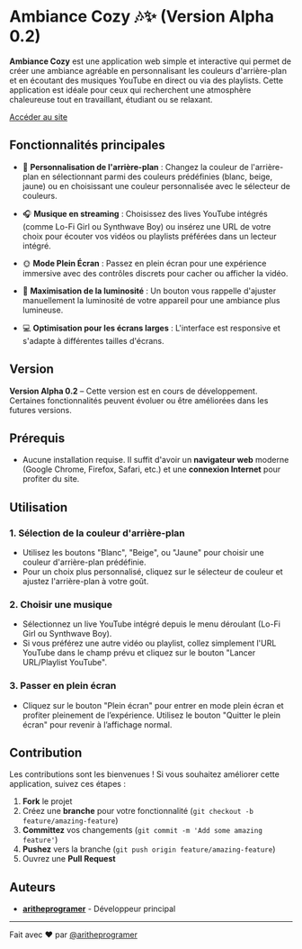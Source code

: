 # Ambiance Cozy 🎶✨ (Version Alpha 0.2)

**Ambiance Cozy** est une application web simple et interactive qui permet de créer une ambiance agréable en personnalisant les couleurs d'arrière-plan et en écoutant des musiques YouTube en direct ou via des playlists. Cette application est idéale pour ceux qui recherchent une atmosphère chaleureuse tout en travaillant, étudiant ou se relaxant.

[Accéder au site](https://aritheprogramer.github.io/Ambiance-Cozy/)

## Fonctionnalités principales

- 🎨 **Personnalisation de l'arrière-plan** : Changez la couleur de l'arrière-plan en sélectionnant parmi des couleurs prédéfinies (blanc, beige, jaune) ou en choisissant une couleur personnalisée avec le sélecteur de couleurs.
  
- 🎧 **Musique en streaming** : Choisissez des lives YouTube intégrés (comme Lo-Fi Girl ou Synthwave Boy) ou insérez une URL de votre choix pour écouter vos vidéos ou playlists préférées dans un lecteur intégré.

- 🌞 **Mode Plein Écran** : Passez en plein écran pour une expérience immersive avec des contrôles discrets pour cacher ou afficher la vidéo.

- 🌙 **Maximisation de la luminosité** : Un bouton vous rappelle d'ajuster manuellement la luminosité de votre appareil pour une ambiance plus lumineuse.

- 💻 **Optimisation pour les écrans larges** : L'interface est responsive et s'adapte à différentes tailles d'écrans.

## Version

**Version Alpha 0.2** – Cette version est en cours de développement. Certaines fonctionnalités peuvent évoluer ou être améliorées dans les futures versions.

## Prérequis

- Aucune installation requise. Il suffit d'avoir un **navigateur web** moderne (Google Chrome, Firefox, Safari, etc.) et une **connexion Internet** pour profiter du site.

## Utilisation

### 1. Sélection de la couleur d'arrière-plan

- Utilisez les boutons "Blanc", "Beige", ou "Jaune" pour choisir une couleur d'arrière-plan prédéfinie.
- Pour un choix plus personnalisé, cliquez sur le sélecteur de couleur et ajustez l'arrière-plan à votre goût.

### 2. Choisir une musique

- Sélectionnez un live YouTube intégré depuis le menu déroulant (Lo-Fi Girl ou Synthwave Boy).
- Si vous préférez une autre vidéo ou playlist, collez simplement l'URL YouTube dans le champ prévu et cliquez sur le bouton "Lancer URL/Playlist YouTube".

### 3. Passer en plein écran

- Cliquez sur le bouton "Plein écran" pour entrer en mode plein écran et profiter pleinement de l’expérience. Utilisez le bouton "Quitter le plein écran" pour revenir à l’affichage normal.

## Contribution

Les contributions sont les bienvenues ! Si vous souhaitez améliorer cette application, suivez ces étapes :

1. **Fork** le projet
2. Créez une **branche** pour votre fonctionnalité (`git checkout -b feature/amazing-feature`)
3. **Committez** vos changements (`git commit -m 'Add some amazing feature'`)
4. **Pushez** vers la branche (`git push origin feature/amazing-feature`)
5. Ouvrez une **Pull Request**

## Auteurs

- **[aritheprogramer](https://github.com/aritheprogramer)** - Développeur principal

---

Fait avec ❤️ par [@aritheprogramer](https://github.com/aritheprogramer)
